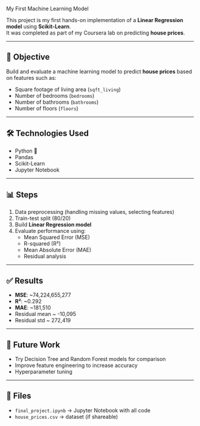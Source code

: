 My First Machine Learning Model

This project is my first hands-on implementation of a **Linear Regression model** using **Scikit-Learn**.  
It was completed as part of my Coursera lab on predicting **house prices**.

---

## 📌 Objective
Build and evaluate a machine learning model to predict **house prices** based on features such as:
- Square footage of living area (`sqft_living`)
- Number of bedrooms (`bedrooms`)
- Number of bathrooms (`bathrooms`)
- Number of floors (`floors`)

---

## 🛠️ Technologies Used
- Python 🐍
- Pandas
- Scikit-Learn
- Jupyter Notebook

---

## 📊 Steps
1. Data preprocessing (handling missing values, selecting features)
2. Train-test split (80/20)
3. Build **Linear Regression model**
4. Evaluate performance using:
   - Mean Squared Error (MSE)
   - R-squared (R²)
   - Mean Absolute Error (MAE)
   - Residual analysis

---

## ✅ Results
- **MSE**: ~74,224,655,277  
- **R²**: ~0.292  
- **MAE**: ~181,510  
- Residual mean ~ -10,095  
- Residual std ~ 272,419  

---

## 🚀 Future Work
- Try Decision Tree and Random Forest models for comparison
- Improve feature engineering to increase accuracy
- Hyperparameter tuning

---

## 📂 Files
- `final_project.ipynb` → Jupyter Notebook with all code
- `house_prices.csv` → dataset (if shareable)
